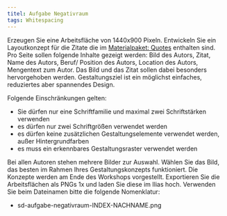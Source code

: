 ```yaml
---
titel: Aufgabe Negativraum
tags: Whitespacing
---
```


Erzeugen Sie eine Arbeitsfläche von 1440x900 Pixeln. Entwickeln Sie ein Layoutkonzept für die Zitate die im [Materialpaket: Quotes](../../download/workshops/systematische-proportionen-und-abstaende/quotes.zip) enthalten sind. Pro Seite sollen folgende Inhalte gezeigt werden: Bild des Autors, Zitat, Name des Autors, Beruf/ Position des Autors, Location des Autors, Mengentext zum Autor. Das Bild und das Zitat sollen dabei besonders hervorgehoben werden. Gestaltungsziel ist ein möglichst einfaches, reduziertes aber spannendes Design.

Folgende Einschränkungen gelten:
- Sie dürfen nur eine Schriftfamilie und maximal zwei Schriftstärken verwenden
- es dürfen nur zwei Schriftgrößen verwendet werden
- es dürfen keine zusätzlichen Gestaltungselemente verwendet werden, außer Hintergrundfarben
- es muss ein erkennbares Gestaltungsraster verwendet werden

Bei allen Autoren stehen mehrere Bilder zur Auswahl. Wählen Sie das Bild, das besten im Rahmen Ihres Gestaltungskonzepts funktioniert. Die Konzepte werden am Ende des Workshops vorgestellt. Exportieren Sie die Arbeitsflächen als PNGs 1x und laden Sie diese im Ilias hoch. Verwenden Sie beim Dateinamen bitte die folgende Nomenklatur:
- sd-aufgabe-negativraum-INDEX-NACHNAME.png 